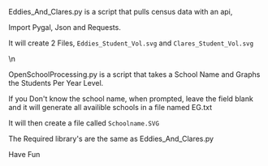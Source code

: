 Eddies_And_Clares.py is a script that pulls census data with an api,

Import Pygal, Json and Requests.

It will create 2 Files, `Eddies_Student_Vol.svg` and `Clares_Student_Vol.svg`

\n

OpenSchoolProcessing.py is a script that takes a School Name and Graphs the Students Per Year Level.

If you Don't know the school name, when prompted, leave the field blank and it will generate all availible schools in a file named EG.txt

It will then create a file called `Schoolname.SVG`

The Required library's are the same as Eddies_And_Clares.py


Have Fun
